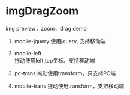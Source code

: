 # imgDragZoom
img preview，zoom，drag demo

1. mobile-jquery 
使用jquery, 支持移动端

2. mobile-left   
拖动使用left,top坐标，支持移动端

3. pc-trans
拖动使用transform，只支持PC端

4. mobile-trans
拖动使用transform，支持移动端